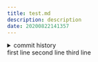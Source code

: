 ```yaml
---
title: test.md
description: description
date: 20200822141357
---
```

<!-- history area start -->
<details><summary>commit history</summary><div><ol>
<li>2020/08/22 14:13:57 cf65255</li>
<li>2020/08/16 22:18:27 d0858a3</li>
<li>2020/08/16 21:57:08 7340969</li>
<li>2020/08/16 15:03:35 69b0990</li>
<li>2020/08/16 15:03:26 ecd63ee</li>
<li>2020/08/16 15:03:17 26cd739</li>
</ol></div></details>
<!-- history area end -->
<!-- START doctoc -->
<!-- END doctoc -->
first line
second line
third line
